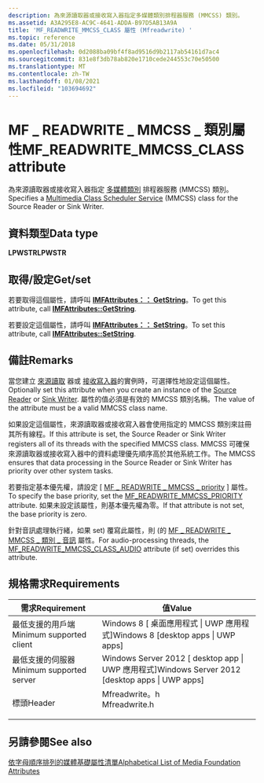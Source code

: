 ```yaml
---
description: 為來源讀取器或接收寫入器指定多媒體類別排程器服務 (MMCSS) 類別。
ms.assetid: A3A295E8-AC9C-4641-ADDA-B97D5AB13A9A
title: 'MF_READWRITE_MMCSS_CLASS 屬性 (Mfreadwrite) '
ms.topic: reference
ms.date: 05/31/2018
ms.openlocfilehash: 0d2088ba09bf4f8ad9516d9b2117ab54161d7ac4
ms.sourcegitcommit: 831e8f3db78ab820e1710cede244553c70e50500
ms.translationtype: MT
ms.contentlocale: zh-TW
ms.lasthandoff: 01/08/2021
ms.locfileid: "103694692"
---
```

# <a name="mf_readwrite_mmcss_class-attribute"></a><span data-ttu-id="7f9b3-103">MF \_ READWRITE \_ MMCSS \_ 類別屬性</span><span class="sxs-lookup"><span data-stu-id="7f9b3-103">MF\_READWRITE\_MMCSS\_CLASS attribute</span></span>

<span data-ttu-id="7f9b3-104">為來源讀取器或接收寫入器指定 [多媒體類別](../procthread/multimedia-class-scheduler-service.md) 排程器服務 (MMCSS) 類別。</span><span class="sxs-lookup"><span data-stu-id="7f9b3-104">Specifies a [Multimedia Class Scheduler Service](../procthread/multimedia-class-scheduler-service.md) (MMCSS) class for the Source Reader or Sink Writer.</span></span>

## <a name="data-type"></a><span data-ttu-id="7f9b3-105">資料類型</span><span class="sxs-lookup"><span data-stu-id="7f9b3-105">Data type</span></span>

<span data-ttu-id="7f9b3-106">**LPWSTR**</span><span class="sxs-lookup"><span data-stu-id="7f9b3-106">**LPWSTR**</span></span>

## <a name="getset"></a><span data-ttu-id="7f9b3-107">取得/設定</span><span class="sxs-lookup"><span data-stu-id="7f9b3-107">Get/set</span></span>

<span data-ttu-id="7f9b3-108">若要取得這個屬性，請呼叫 [**IMFAttributes：： GetString**](/windows/desktop/api/mfobjects/nf-mfobjects-imfattributes-getstring)。</span><span class="sxs-lookup"><span data-stu-id="7f9b3-108">To get this attribute, call [**IMFAttributes::GetString**](/windows/desktop/api/mfobjects/nf-mfobjects-imfattributes-getstring).</span></span>

<span data-ttu-id="7f9b3-109">若要設定這個屬性，請呼叫 [**IMFAttributes：： SetString**](/windows/desktop/api/mfobjects/nf-mfobjects-imfattributes-setstring)。</span><span class="sxs-lookup"><span data-stu-id="7f9b3-109">To set this attribute, call [**IMFAttributes::SetString**](/windows/desktop/api/mfobjects/nf-mfobjects-imfattributes-setstring).</span></span>

## <a name="remarks"></a><span data-ttu-id="7f9b3-110">備註</span><span class="sxs-lookup"><span data-stu-id="7f9b3-110">Remarks</span></span>

<span data-ttu-id="7f9b3-111">當您建立 [來源讀取](source-reader.md) 器或 [接收寫入器](sink-writer.md)的實例時，可選擇性地設定這個屬性。</span><span class="sxs-lookup"><span data-stu-id="7f9b3-111">Optionally set this attribute when you create an instance of the [Source Reader](source-reader.md) or [Sink Writer](sink-writer.md).</span></span> <span data-ttu-id="7f9b3-112">屬性的值必須是有效的 MMCSS 類別名稱。</span><span class="sxs-lookup"><span data-stu-id="7f9b3-112">The value of the attribute must be a valid MMCSS class name.</span></span>

<span data-ttu-id="7f9b3-113">如果設定這個屬性，來源讀取器或接收寫入器會使用指定的 MMCSS 類別來註冊其所有線程。</span><span class="sxs-lookup"><span data-stu-id="7f9b3-113">If this attribute is set, the Source Reader or Sink Writer registers all of its threads with the specified MMCSS class.</span></span> <span data-ttu-id="7f9b3-114">MMCSS 可確保來源讀取器或接收寫入器中的資料處理優先順序高於其他系統工作。</span><span class="sxs-lookup"><span data-stu-id="7f9b3-114">The MMCSS ensures that data processing in the Source Reader or Sink Writer has priority over other system tasks.</span></span>

<span data-ttu-id="7f9b3-115">若要指定基本優先權，請設定 [ [MF \_ READWRITE \_ MMCSS \_ priority](mf-readwrite-mmcss-priority.md) ] 屬性。</span><span class="sxs-lookup"><span data-stu-id="7f9b3-115">To specify the base priority, set the [MF\_READWRITE\_MMCSS\_PRIORITY](mf-readwrite-mmcss-priority.md) attribute.</span></span> <span data-ttu-id="7f9b3-116">如果未設定該屬性，則基本優先權為零。</span><span class="sxs-lookup"><span data-stu-id="7f9b3-116">If that attribute is not set, the base priority is zero.</span></span>

<span data-ttu-id="7f9b3-117">針對音訊處理執行緒，如果 set) 覆寫此屬性，則 (的 [MF \_ READWRITE \_ MMCSS \_ 類別 \_ 音訊](mf-readwrite-mmcss-class-audio.md) 屬性。</span><span class="sxs-lookup"><span data-stu-id="7f9b3-117">For audio-processing threads, the [MF\_READWRITE\_MMCSS\_CLASS\_AUDIO](mf-readwrite-mmcss-class-audio.md) attribute (if set) overrides this attribute.</span></span>

## <a name="requirements"></a><span data-ttu-id="7f9b3-118">規格需求</span><span class="sxs-lookup"><span data-stu-id="7f9b3-118">Requirements</span></span>



| <span data-ttu-id="7f9b3-119">需求</span><span class="sxs-lookup"><span data-stu-id="7f9b3-119">Requirement</span></span> | <span data-ttu-id="7f9b3-120">值</span><span class="sxs-lookup"><span data-stu-id="7f9b3-120">Value</span></span> |
|-------------------------------------|------------------------------------------------------------------------------------------|
| <span data-ttu-id="7f9b3-121">最低支援的用戶端</span><span class="sxs-lookup"><span data-stu-id="7f9b3-121">Minimum supported client</span></span><br/> | <span data-ttu-id="7f9b3-122">Windows 8 \[ 桌面應用程式 \| UWP 應用程式\]</span><span class="sxs-lookup"><span data-stu-id="7f9b3-122">Windows 8 \[desktop apps \| UWP apps\]</span></span><br/>                                        |
| <span data-ttu-id="7f9b3-123">最低支援的伺服器</span><span class="sxs-lookup"><span data-stu-id="7f9b3-123">Minimum supported server</span></span><br/> | <span data-ttu-id="7f9b3-124">Windows Server 2012 \[ desktop app \| UWP 應用程式\]</span><span class="sxs-lookup"><span data-stu-id="7f9b3-124">Windows Server 2012 \[desktop apps \| UWP apps\]</span></span><br/>                              |
| <span data-ttu-id="7f9b3-125">標頭</span><span class="sxs-lookup"><span data-stu-id="7f9b3-125">Header</span></span><br/>                   | <dl> <span data-ttu-id="7f9b3-126"><dt>Mfreadwrite。h</dt></span><span class="sxs-lookup"><span data-stu-id="7f9b3-126"><dt>Mfreadwrite.h</dt></span></span> </dl> |



## <a name="see-also"></a><span data-ttu-id="7f9b3-127">另請參閱</span><span class="sxs-lookup"><span data-stu-id="7f9b3-127">See also</span></span>

<dl> <dt>

[<span data-ttu-id="7f9b3-128">依字母順序排列的媒體基礎屬性清單</span><span class="sxs-lookup"><span data-stu-id="7f9b3-128">Alphabetical List of Media Foundation Attributes</span></span>](alphabetical-list-of-media-foundation-attributes.md)
</dt> </dl>

 

 
